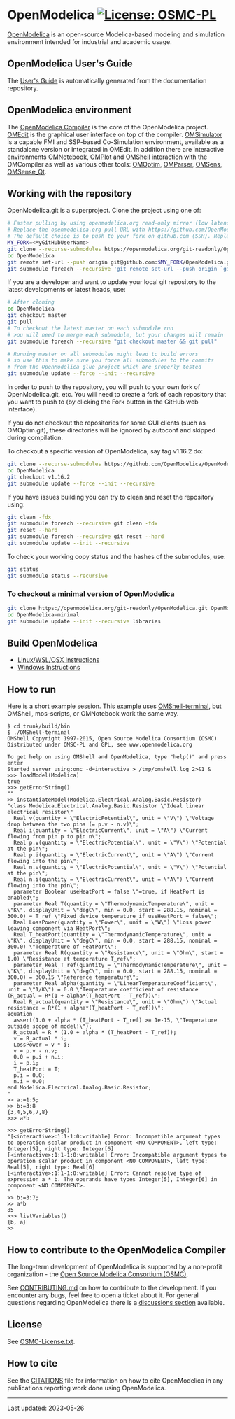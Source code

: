 # OpenModelica [![License: OSMC-PL](https://img.shields.io/badge/license-OSMC--PL-lightgrey.svg)](OSMC-License.txt)

[OpenModelica](https://openmodelica.org) is an open-source Modelica-based modeling and
simulation environment intended for industrial and academic usage.

## OpenModelica User's Guide

The [User's Guide](https://openmodelica.org/doc/OpenModelicaUsersGuide/latest/) is
automatically generated from the documentation repository.

## OpenModelica environment

The [OpenModelica Compiler](OMCompiler/) is the core of the OpenModelica project.
[OMEdit](OMEdit/README.md) is the graphical user interface on top of the compiler.
[OMSimulator](OMSimulator/README.md) is a capable FMI and SSP-based Co-Simulation environment,
available as a standalone version or integrated in OMEdit.
In addition there are interactive environments
[OMNotebook](OMNotebook/README.md), [OMPlot](OMPlot/README.md) and [OMShell](OMShell/README.md)
interaction with the OMCompiler as well as various other tools:
[OMOptim](OMOptim/README.md), [OMParser](OMParser/README.md), [OMSens](OMSens/README.md),
[OMSense_Qt](OMSens_Qt/README.md).

## Working with the repository

OpenModelica.git is a superproject. Clone the project using one of:

```bash
# Faster pulling by using openmodelica.org read-only mirror (low latency in Europe; very important when updating all submodules)
# Replace the openmodelica.org pull URL with https://github.com/OpenModelica/OpenModelica.git if you want to pull directly from github
# The default choice is to push to your fork on github.com (SSH). Replace MY_FORK with OpenModelica to push directly to the OpenModelica repositories (if you have access)
MY_FORK=<MyGitHubUserName>
git clone --recurse-submodules https://openmodelica.org/git-readonly/OpenModelica.git
cd OpenModelica
git remote set-url --push origin git@github.com:$MY_FORK/OpenModelica.git
git submodule foreach --recursive 'git remote set-url --push origin `git config --get remote.origin.url | sed s,^.*/,git@github.com:'$MY_FORK'/,`'
```

If you are a developer and want to update your local git repository to the latest
developments or latest heads, use:

```bash
# After cloning
cd OpenModelica
git checkout master
git pull
# To checkout the latest master on each submodule run
# >ou will need to merge each submodule, but your changes will remain
git submodule foreach --recursive "git checkout master && git pull"

# Running master on all submodules might lead to build errors
# so use this to make sure you force all submodules to the commits
# from the OpenModelica glue project which are properly tested
git submodule update --force --init --recursive
```

In order to push to the repository, you will push to your own fork of OpenModelica.git,
etc. You will need to create a fork of each repository that you want to push to (by
clicking the Fork button in the GitHub web interface).

If you do not checkout the repositories for some GUI clients (such as OMOptim.git), these
directories will be ignored by autoconf and skipped during compilation.

To checkout a specific version of OpenModelica, say tag v1.16.2 do:
```bash
git clone --recurse-submodules https://github.com/OpenModelica/OpenModelica.git
cd OpenModelica
git checkout v1.16.2
git submodule update --force --init --recursive
```

If you have issues building you can try to clean and reset the repository using:

```bash
git clean -fdx
git submodule foreach --recursive git clean -fdx
git reset --hard
git submodule foreach --recursive git reset --hard
git submodule update --init --recursive
```

To check your working copy status and the hashes of the submodules, use:

```bash
git status
git submodule status --recursive
```

### To checkout a minimal version of OpenModelica

```bash
git clone https://openmodelica.org/git-readonly/OpenModelica.git OpenModelica-minimal
cd OpenModelica-minimal
git submodule update --init --recursive libraries
```

## Build OpenModelica

* [Linux/WSL/OSX Instructions](OMCompiler/README.Linux.md)
* [Windows Instructions](OMCompiler/README.Windows.md)

## How to run

Here is a short example session.
This example uses [OMShell-terminal](OMShell), but OMShell, mos-scripts, or OMNotebook
work the same way.

```
$ cd trunk/build/bin
$ ./OMShell-terminal
OMShell Copyright 1997-2015, Open Source Modelica Consortium (OSMC)
Distributed under OMSC-PL and GPL, see www.openmodelica.org

To get help on using OMShell and OpenModelica, type "help()" and press enter
Started server using:omc -d=interactive > /tmp/omshell.log 2>&1 &
>>> loadModel(Modelica)
true
>>> getErrorString()
""
>> instantiateModel(Modelica.Electrical.Analog.Basic.Resistor)
"class Modelica.Electrical.Analog.Basic.Resistor \"Ideal linear electrical resistor\"
  Real v(quantity = \"ElectricPotential\", unit = \"V\") \"Voltage drop between the two pins (= p.v - n.v)\";
  Real i(quantity = \"ElectricCurrent\", unit = \"A\") \"Current flowing from pin p to pin n\";
  Real p.v(quantity = \"ElectricPotential\", unit = \"V\") \"Potential at the pin\";
  Real p.i(quantity = \"ElectricCurrent\", unit = \"A\") \"Current flowing into the pin\";
  Real n.v(quantity = \"ElectricPotential\", unit = \"V\") \"Potential at the pin\";
  Real n.i(quantity = \"ElectricCurrent\", unit = \"A\") \"Current flowing into the pin\";
  parameter Boolean useHeatPort = false \"=true, if HeatPort is enabled\";
  parameter Real T(quantity = \"ThermodynamicTemperature\", unit = \"K\", displayUnit = \"degC\", min = 0.0, start = 288.15, nominal = 300.0) = T_ref \"Fixed device temperature if useHeatPort = false\";
  Real LossPower(quantity = \"Power\", unit = \"W\") \"Loss power leaving component via HeatPort\";
  Real T_heatPort(quantity = \"ThermodynamicTemperature\", unit = \"K\", displayUnit = \"degC\", min = 0.0, start = 288.15, nominal = 300.0) \"Temperature of HeatPort\";
  parameter Real R(quantity = \"Resistance\", unit = \"Ohm\", start = 1.0) \"Resistance at temperature T_ref\";
  parameter Real T_ref(quantity = \"ThermodynamicTemperature\", unit = \"K\", displayUnit = \"degC\", min = 0.0, start = 288.15, nominal = 300.0) = 300.15 \"Reference temperature\";
  parameter Real alpha(quantity = \"LinearTemperatureCoefficient\", unit = \"1/K\") = 0.0 \"Temperature coefficient of resistance (R_actual = R*(1 + alpha*(T_heatPort - T_ref))\";
  Real R_actual(quantity = \"Resistance\", unit = \"Ohm\") \"Actual resistance = R*(1 + alpha*(T_heatPort - T_ref))\";
equation
  assert(1.0 + alpha * (T_heatPort - T_ref) >= 1e-15, \"Temperature outside scope of model!\");
  R_actual = R * (1.0 + alpha * (T_heatPort - T_ref));
  v = R_actual * i;
  LossPower = v * i;
  v = p.v - n.v;
  0.0 = p.i + n.i;
  i = p.i;
  T_heatPort = T;
  p.i = 0.0;
  n.i = 0.0;
end Modelica.Electrical.Analog.Basic.Resistor;
"
>> a:=1:5;
>> b:=3:8
{3,4,5,6,7,8}
>>> a*b

>>> getErrorString()
"[<interactive>:1:1-1:0:writable] Error: Incompatible argument types to operation scalar product in component <NO COMPONENT>, left type: Integer[5], right type: Integer[6]
[<interactive>:1:1-1:0:writable] Error: Incompatible argument types to operation scalar product in component <NO COMPONENT>, left type: Real[5], right type: Real[6]
[<interactive>:1:1-1:0:writable] Error: Cannot resolve type of expression a * b. The operands have types Integer[5], Integer[6] in component <NO COMPONENT>.
"
>> b:=3:7;
>> a*b
85
>>> listVariables()
{b, a}
>>
```

## How to contribute to the OpenModelica Compiler

The long-term development of OpenModelica is supported by a non-profit organization - the
[Open Source Modelica Consortium (OSMC)](https://openmodelica.org/home/consortium/).

See [CONTRIBUTING.md](CONTRIBUTING.md) on how to contribute to the development.
If you encounter any bugs, feel free to open a ticket about it.
For general questions regarding OpenModelica there is a
[discussions section](https://github.com/OpenModelica/OpenModelica/discussions) available.

## License

See [OSMC-License.txt](OSMC-License.txt).

## How to cite

See the [CITATIONS](CITATIONS.cff) file for information on how to cite OpenModelica in
any publications reporting work done using OpenModelica.

------------
Last updated: 2023-05-26
